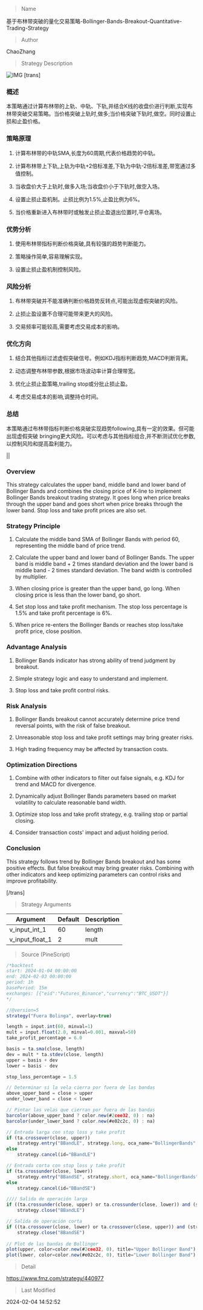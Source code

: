 
> Name

基于布林带突破的量化交易策略-Bollinger-Bands-Breakout-Quantitative-Trading-Strategy

> Author

ChaoZhang

> Strategy Description

![IMG](https://www.fmz.com/upload/asset/1ba9896b0485408c9fa.png)
[trans]
### 概述

本策略通过计算布林带的上轨、中轨、下轨,并结合K线的收盘价进行判断,实现布林带突破交易策略。当价格突破上轨时,做多;当价格突破下轨时,做空。同时设置止损和止盈价格。

### 策略原理

1. 计算布林带的中轨SMA,长度为60周期,代表价格趋势的中轨。

2. 计算布林带上下轨,上轨为中轨+2倍标准差,下轨为中轨-2倍标准差,带宽通过多值控制。

3. 当收盘价大于上轨时,做多入场;当收盘价小于下轨时,做空入场。

4. 设置止损止盈机制。止损比例为1.5%,止盈比例为6%。

5. 当价格重新进入布林带时或触发止损止盈退出位置时,平仓离场。

### 优势分析

1. 使用布林带指标判断价格突破,具有较强的趋势判断能力。

2. 策略操作简单,容易理解实现。

3. 设置止损止盈机制控制风险。

### 风险分析

1. 布林带突破并不能准确判断价格趋势反转点,可能出现虚假突破的风险。

2. 止损止盈设置不合理可能带来更大的风险。

3. 交易频率可能较高,需要考虑交易成本的影响。

### 优化方向

1. 结合其他指标过滤虚假突破信号。例如KDJ指标判断趋势,MACD判断背离。

2. 动态调整布林带参数,根据市场波动率计算合理带宽。

3. 优化止损止盈策略,trailing stop或分批止损止盈。

4. 考虑交易成本的影响,调整持仓时间。

### 总结

本策略通过布林带指标判断价格突破实现趋势following,具有一定的效果。但可能出现虚假突破 bringing更大风险。可以考虑与其他指标组合,并不断测试优化参数,以控制风险和提高盈利能力。

||

### Overview

This strategy calculates the upper band, middle band and lower band of Bollinger Bands and combines the closing price of K-line to implement Bollinger Bands breakout trading strategy. It goes long when price breaks through the upper band and goes short when price breaks through the lower band. Stop loss and take profit prices are also set.

### Strategy Principle 

1. Calculate the middle band SMA of Bollinger Bands with period 60, representing the middle band of price trend.

2. Calculate the upper band and lower band of Bollinger Bands. The upper band is middle band + 2 times standard deviation and the lower band is middle band - 2 times standard deviation. The band width is controlled by multiplier.

3. When closing price is greater than the upper band, go long. When closing price is less than the lower band, go short. 

4. Set stop loss and take profit mechanism. The stop loss percentage is 1.5% and take profit percentage is 6%.

5. When price re-enters the Bollinger Bands or reaches stop loss/take profit price, close position.

### Advantage Analysis

1. Bollinger Bands indicator has strong ability of trend judgment by breakout.

2. Simple strategy logic and easy to understand and implement.

3. Stop loss and take profit control risks.

### Risk Analysis

1. Bollinger Bands breakout cannot accurately determine price trend reversal points, with the risk of false breakout.

2. Unreasonable stop loss and take profit settings may bring greater risks.

3. High trading frequency may be affected by transaction costs.

### Optimization Directions

1. Combine with other indicators to filter out false signals, e.g. KDJ for trend and MACD for divergence.

2. Dynamically adjust Bollinger Bands parameters based on market volatility to calculate reasonable band width.

3. Optimize stop loss and take profit strategy, e.g. trailing stop or partial closing. 

4. Consider transaction costs' impact and adjust holding period.

### Conclusion

This strategy follows trend by Bollinger Bands breakout and has some positive effects. But false breakout may bring greater risks. Combining with other indicators and keep optimizing parameters can control risks and improve profitability.

[/trans]

> Strategy Arguments



|Argument|Default|Description|
|----|----|----|
|v_input_int_1|60|length|
|v_input_float_1|2|mult|


> Source (PineScript)

``` javascript
/*backtest
start: 2024-01-04 00:00:00
end: 2024-02-03 00:00:00
period: 1h
basePeriod: 15m
exchanges: [{"eid":"Futures_Binance","currency":"BTC_USDT"}]
*/

//@version=5
strategy("Fuera Bolinga", overlay=true)

length = input.int(60, minval=1)
mult = input.float(2.0, minval=0.001, maxval=50)
take_profit_percentage = 6.0

basis = ta.sma(close, length)
dev = mult * ta.stdev(close, length)
upper = basis + dev
lower = basis - dev

stop_loss_percentage = 1.5

// Determinar si la vela cierra por fuera de las bandas
above_upper_band = close > upper
under_lower_band = close < lower

// Pintar las velas que cierran por fuera de las bandas
barcolor(above_upper_band ? color.new(#2cee32, 0) : na)
barcolor(under_lower_band ? color.new(#e02c2c, 0) : na)

// Entrada larga con stop loss y take profit
if (ta.crossover(close, upper))
    strategy.entry("BBandLE", strategy.long, oca_name="BollingerBands",  comment="BBandLE")
else
    strategy.cancel(id="BBandLE")

// Entrada corta con stop loss y take profit
if (ta.crossunder(close, lower))
    strategy.entry("BBandSE", strategy.short, oca_name="BollingerBands",comment="BBandSE")
else
    strategy.cancel(id="BBandSE")

//// Salida de operación larga
if ((ta.crossunder(close, upper) or ta.crossunder(close, lower)) and (strategy.opentrades != 0))
    strategy.close("BBandLE")

// Salida de operación corta
if ((ta.crossover(close, lower) or ta.crossover(close, upper)) and (strategy.opentrades != 0))
    strategy.close("BBandSE")
	
// Plot de las bandas de Bollinger
plot(upper, color=color.new(#2cee32, 0), title="Upper Bollinger Band")
plot(lower, color=color.new(#e02c2c, 0), title="Lower Bollinger Band")

```

> Detail

https://www.fmz.com/strategy/440977

> Last Modified

2024-02-04 14:52:52
